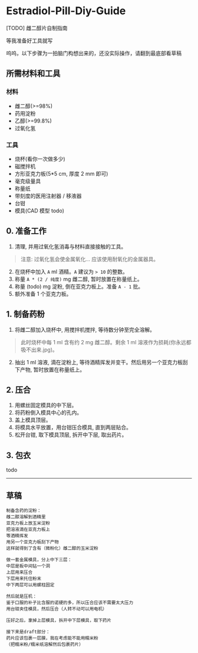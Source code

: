 # Estradiol-Pill-Diy-Guide
[TODO] 雌二醇片自制指南

等我准备好工具就写

呜呜，以下步骤为一拍脑门构想出来的，还没实际操作，请翻到最底部看草稿

## 所需材料和工具

### 材料

- 雌二醇(>=98%)
- 药用淀粉
- 乙醇(>=99.8%)
- 过氧化氢

### 工具

- 烧杯(看你一次做多少)
- 磁搅拌机
- 方形亚克力板(5*5 cm, 厚度 2 mm 即可)
- 毫克级量具
- 称量纸
- 带刻度的医用注射器 / 移液器
- 台钳
- 模具(CAD 模型 todo)

## 0. 准备工作

1. 清理, 并用过氧化氢消毒与材料直接接触的工具。
> 注意: 过氧化氢会使金属氧化... 应该使用耐氧化的金属器具。
2. 在烧杯中加入 `A` ml 酒精。`A` 建议为 `> 10` 的整数。
3. 称量 `A * (2 / 纯度)` mg 雌二醇, 暂时放置在称量纸上。
4. 称量 (todo) mg 淀粉, 倒在亚克力板上。准备 `A - 1` 批。
5. 额外准备 1 个亚克力板。

## 1. 制备药粉

1. 将雌二醇加入烧杯中, 用搅拌机搅拌, 等待数分钟至完全溶解。
> 此时烧杯中每 1 ml 含有约 2 mg 雌二醇。剩余 1 ml 溶液作为损耗(你永远都吸不出来.jpg)。
2. 抽出 1 ml 溶液, 滴在淀粉上, 等待酒精挥发并变干。然后用另一个亚克力板刮下产物, 暂时放置在称量纸上。

## 2. 压合

1. 用螺丝固定模具的中下层。
2. 将药粉倒入模具中心的孔内。
3. 盖上模具顶层。
4. 将模具水平放置，用台钳压合模具, 直到两层贴合。
5. 松开台钳, 取下模具顶层, 拆开中下层, 取出药片。

## 3. 包衣

todo

---

## 草稿

```
制备含药的淀粉：
雌二醇溶解到酒精里
亚克力板上放玉米淀粉
把溶液滴在亚克力板上
等酒精挥发
用另一个亚克力板刮下产物
这样就得到了含有（微粉化）雌二醇的玉米淀粉

做一套金属模具，分上中下三层：
中层是板中间钻一个洞
上层用来压合
下层用来托住粉末
中下两层可以用螺柱固定

然后就是压机：
鉴于口服的补子比含服的诺硬的多，所以压合应该不需要太大压力
用台钳夹住模具，然后压合（人转不动可以用电机）

压好之后，拿掉上层模具，拆开中下层模具，取下药片

接下来是draft部分：
药片应该包裹一层膜，我在考虑能不能用糯米粉
（把糯米粉/糯米纸溶解然后包裹药片）
```
